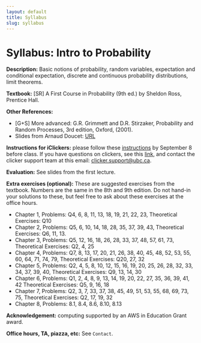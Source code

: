 ```yaml
---
layout: default
title: Syllabus
slug: syllabus
---
```


Syllabus: Intro to Probability
==============================


**Description:** Basic notions of probability, random variables, expectation and conditional expectation, discrete and continuous probability distributions, limit theorems.


**Textbook:** [SR] A First Course in Probability (9th ed.) by Sheldon Ross, Prentice Hall.


**Other References:**

- [G+S] More advanced: G.R. Grimmett and D.R. Stirzaker, Probability and Random Processes, 3rd edition, Oxford, (2001). 
- Slides from Arnaud Doucet: [URL](http://people.cs.ubc.ca/~arnaud/stat302.html)
      
        
**Instructions for iClickers:** please follow these  [instructions](http://wiki.ubc.ca/Documentation:Clickers_and_Connect/UBC_iClicker_Registration_in_Connect) by September 8 before class. If you have questions on clickers, see this [link](http://wiki.ubc.ca/Documentation:Clickers/Information_for_Students), and contact the clicker support team at this email: clicker.support@ubc.ca. 

**Evaluation:** See slides from the first lecture.

**Extra exercises (optional):** These are suggested exercises from the textbook. Numbers are the same in the 8th and 9th edition. Do not hand-in your solutions to these, but feel free to ask about these exercises at the office hours.

- Chapter 1, Problems: Q4, 6, 8, 11, 13, 18, 19, 21, 22, 23, Theoretical Exercises: Q10
- Chapter 2, Problems: Q5, 6, 10, 14, 18, 28, 35, 37, 39, 43, Theoretical Exercises: Q6, 11, 13.
- Chapter 3, Problems: Q5, 12, 16, 18, 26, 28, 33, 37, 48, 57, 61, 73, Theoretical Exercises: Q2, 4, 25
- Chapter 4, Problems: Q7, 8, 13, 17, 20, 21, 26, 38, 40, 45, 48, 52, 53, 55, 60, 64, 71, 74, 79, Theoretical Exercises: Q20, 27, 32
- Chapter 5,  Problems: Q2, 4, 5, 8, 10, 12, 15, 16, 19, 20, 25, 26, 28, 32, 33, 34, 37, 39, 40, Theoretical Exercises: Q9, 13, 14, 30
- Chapter 6, Problems: Q1, 2, 4, 8, 9, 13, 14, 19, 20, 22, 27, 35, 36, 39, 41, 42
Theoretical Exercises: Q5, 9, 16, 18
- Chapter 7, Problems: Q2, 3, 7, 33, 37, 38, 45, 49, 51, 53, 55, 68, 69, 73, 75, Theoretical Exercises: Q2, 17, 19, 32
- Chapter 8, Problems: 8.1, 8.4, 8.6, 8.10, 8.13

**Acknowledgement:** computing supported by an AWS in Education Grant award.

**Office hours, TA, piazza, etc:** See ``Contact``.

